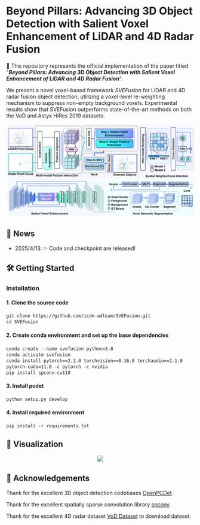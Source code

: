 # Beyond Pillars: Advancing 3D Object Detection with Salient Voxel Enhancement of LiDAR and 4D Radar Fusion

:wave: This repository represents the official implementation of the paper titled "***Beyond Pillars: Advancing 3D Object Detection with Salient Voxel Enhancement of LiDAR and 4D Radar Fusion***". 

We present a novel voxel-based framework *SVEFusion* for LiDAR and 4D radar fusion object detection, utilizing a voxel-level re-weighting mechanism to suppress non-empty background voxels. 
Experimental results show that SVEFusion outperforms state-of-the-art methods on both the VoD and Astyx HiRes 2019 datasets.

<p align="center">
  <img src="images/network.png" width="800"/>
</p>

## 📢 News
* 2025/4/13: ✨ Code and checkpoint are released!

## 🛠️ Getting Started

### Installation

#### 1. Clone the source code 
```
git clone https://github.com/icdm-adteam/SVEFusion.git
cd SVEFusion
```

#### 2. Create conda environment and set up the base dependencies
```
conda create --name svefusion python=3.8
conda activate svefusion
conda install pytorch==2.1.0 torchvision==0.16.0 torchaudio==2.1.0 pytorch-cuda=11.8 -c pytorch -c nvidia
pip install spconv-cu118
```

#### 3. Install pcdet
```
python setup.py develop
```

#### 4. Install required environment
```
pip install -r requirements.txt
```

## 🎨 Visualization
<p align="center">
  <!-- <img src="images/visualization.png" width="800"/> -->
  <img src="images/inference.gif" width="800"/>
</p>

## 🌺 Acknowledgements
Thank for the excellent 3D object detection codebases [OpenPCDet](https://github.com/open-mmlab/OpenPCDet).

Thank for the excellent spatially sparse convolution library [spconv](https://github.com/traveller59/spconv).

Thank for the excellent 4D radar dataset [VoD Dataset](https://github.com/tudelft-iv/view-of-delft-dataset/blob/main/docs/GETTING_STARTED.md) to download dataset.
